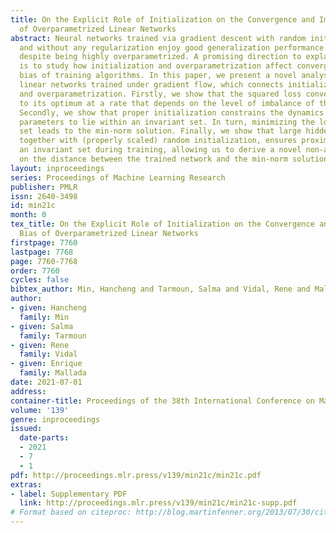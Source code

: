 ```yaml
---
title: On the Explicit Role of Initialization on the Convergence and Implicit Bias
  of Overparametrized Linear Networks
abstract: Neural networks trained via gradient descent with random initialization
  and without any regularization enjoy good generalization performance in practice
  despite being highly overparametrized. A promising direction to explain this phenomenon
  is to study how initialization and overparametrization affect convergence and implicit
  bias of training algorithms. In this paper, we present a novel analysis of single-hidden-layer
  linear networks trained under gradient flow, which connects initialization, optimization,
  and overparametrization. Firstly, we show that the squared loss converges exponentially
  to its optimum at a rate that depends on the level of imbalance of the initialization.
  Secondly, we show that proper initialization constrains the dynamics of the network
  parameters to lie within an invariant set. In turn, minimizing the loss over this
  set leads to the min-norm solution. Finally, we show that large hidden layer width,
  together with (properly scaled) random initialization, ensures proximity to such
  an invariant set during training, allowing us to derive a novel non-asymptotic upper-bound
  on the distance between the trained network and the min-norm solution.
layout: inproceedings
series: Proceedings of Machine Learning Research
publisher: PMLR
issn: 2640-3498
id: min21c
month: 0
tex_title: On the Explicit Role of Initialization on the Convergence and Implicit
  Bias of Overparametrized Linear Networks
firstpage: 7760
lastpage: 7768
page: 7760-7768
order: 7760
cycles: false
bibtex_author: Min, Hancheng and Tarmoun, Salma and Vidal, Rene and Mallada, Enrique
author:
- given: Hancheng
  family: Min
- given: Salma
  family: Tarmoun
- given: Rene
  family: Vidal
- given: Enrique
  family: Mallada
date: 2021-07-01
address:
container-title: Proceedings of the 38th International Conference on Machine Learning
volume: '139'
genre: inproceedings
issued:
  date-parts:
  - 2021
  - 7
  - 1
pdf: http://proceedings.mlr.press/v139/min21c/min21c.pdf
extras:
- label: Supplementary PDF
  link: http://proceedings.mlr.press/v139/min21c/min21c-supp.pdf
# Format based on citeproc: http://blog.martinfenner.org/2013/07/30/citeproc-yaml-for-bibliographies/
---
```

